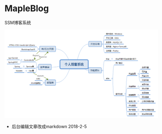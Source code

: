 # MapleBlog
SSM博客系统

![](https://raw.githubusercontent.com/wjw0315/blog_gitalk/master/MapleBlog.png)


- 后台编辑文章改成markdown  2018-2-5
